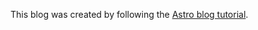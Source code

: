 This blog was created by following the [Astro blog tutorial](https://docs.astro.build/en/tutorial/0-introduction/). 
